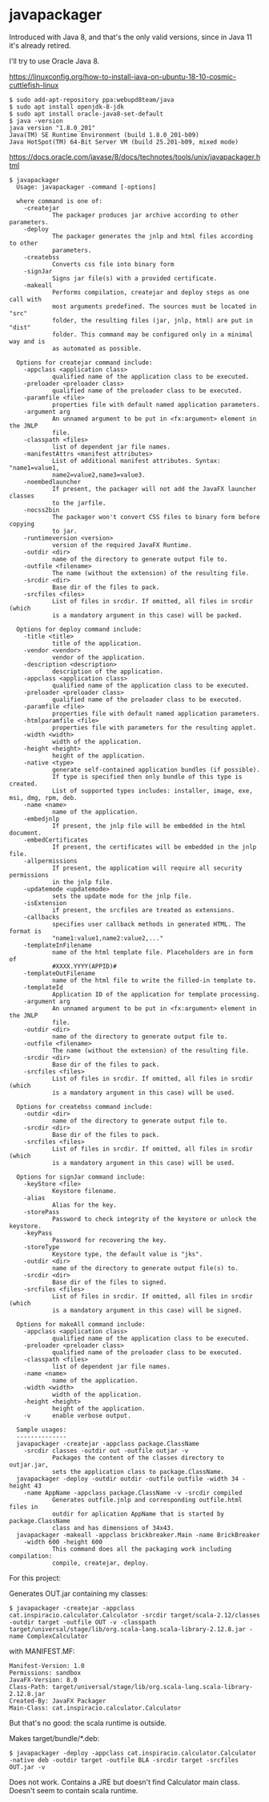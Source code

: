 # javapackager

Introduced with Java 8, and that's the only valid versions, since in Java 11 it's already retired.

I'll try to use Oracle Java 8.

https://linuxconfig.org/how-to-install-java-on-ubuntu-18-10-cosmic-cuttlefish-linux

    $ sudo add-apt-repository ppa:webupd8team/java
    $ sudo apt install openjdk-8-jdk
    $ sudo apt install oracle-java8-set-default
    $ java -version
    java version "1.8.0_201"
    Java(TM) SE Runtime Environment (build 1.8.0_201-b09)
    Java HotSpot(TM) 64-Bit Server VM (build 25.201-b09, mixed mode)

https://docs.oracle.com/javase/8/docs/technotes/tools/unix/javapackager.html

    $ javapackager
      Usage: javapackager -command [-options]
      
      where command is one of: 
        -createjar
                The packager produces jar archive according to other parameters. 
        -deploy 
                The packager generates the jnlp and html files according to other
                parameters.
        -createbss
                Converts css file into binary form 
        -signJar
                Signs jar file(s) with a provided certificate.
        -makeall
                Performs compilation, createjar and deploy steps as one call with 
                most arguments predefined. The sources must be located in "src"
                folder, the resulting files (jar, jnlp, html) are put in "dist"
                folder. This command may be configured only in a minimal way and is
                as automated as possible.
      
      Options for createjar command include: 
        -appclass <application class>
                qualified name of the application class to be executed.
        -preloader <preloader class>
                qualified name of the preloader class to be executed.
        -paramfile <file>
                properties file with default named application parameters.
        -argument arg
                An unnamed argument to be put in <fx:argument> element in the JNLP
                file.
        -classpath <files>
                list of dependent jar file names.
        -manifestAttrs <manifest attributes>
                List of additional manifest attributes. Syntax: "name1=value1,
                name2=value2,name3=value3.
        -noembedlauncher 
                If present, the packager will not add the JavaFX launcher classes
                to the jarfile.
        -nocss2bin
                The packager won't convert CSS files to binary form before copying
                to jar. 
        -runtimeversion <version> 
                version of the required JavaFX Runtime.
        -outdir <dir>
                name of the directory to generate output file to.
        -outfile <filename>
                The name (without the extension) of the resulting file.
        -srcdir <dir>
                Base dir of the files to pack.
        -srcfiles <files>
                List of files in srcdir. If omitted, all files in srcdir (which
                is a mandatory argument in this case) will be packed.
      
      Options for deploy command include:
        -title <title>
                title of the application.
        -vendor <vendor>
                vendor of the application.
        -description <description>
                description of the application.
        -appclass <application class>
                qualified name of the application class to be executed.
        -preloader <preloader class>
                qualified name of the preloader class to be executed.
        -paramfile <file>
                properties file with default named application parameters.
        -htmlparamfile <file>
                properties file with parameters for the resulting applet.
        -width <width>
                width of the application.
        -height <height>
                height of the application.
        -native <type>
                generate self-contained application bundles (if possible).
                If type is specified then only bundle of this type is created.
                List of supported types includes: installer, image, exe, msi, dmg, rpm, deb.
        -name <name>
                name of the application.
        -embedjnlp
                If present, the jnlp file will be embedded in the html document.
        -embedCertificates
                If present, the certificates will be embedded in the jnlp file.
        -allpermissions
                If present, the application will require all security permissions 
                in the jnlp file.
        -updatemode <updatemode>
                sets the update mode for the jnlp file.
        -isExtension
                if present, the srcfiles are treated as extensions.
        -callbacks
                specifies user callback methods in generated HTML. The format is
                "name1:value1,name2:value2,..."
        -templateInFilename
                name of the html template file. Placeholders are in form of
                #XXXX.YYYY(APPID)#
        -templateOutFilename
                name of the html file to write the filled-in template to.
        -templateId
                Application ID of the application for template processing.
        -argument arg
                An unnamed argument to be put in <fx:argument> element in the JNLP
                file.
        -outdir <dir>
                name of the directory to generate output file to.
        -outfile <filename>
                The name (without the extension) of the resulting file.
        -srcdir <dir>
                Base dir of the files to pack.
        -srcfiles <files>
                List of files in srcdir. If omitted, all files in srcdir (which
                is a mandatory argument in this case) will be used.
      
      Options for createbss command include:
        -outdir <dir>
                name of the directory to generate output file to.
        -srcdir <dir>
                Base dir of the files to pack.
        -srcfiles <files>
                List of files in srcdir. If omitted, all files in srcdir (which
                is a mandatory argument in this case) will be used.
      
      Options for signJar command include:
        -keyStore <file>
                Keystore filename.
        -alias 
                Alias for the key.
        -storePass
                Password to check integrity of the keystore or unlock the keystore.
        -keyPass
                Password for recovering the key.
        -storeType
                Keystore type, the default value is "jks".
        -outdir <dir>
                name of the directory to generate output file(s) to.
        -srcdir <dir>
                Base dir of the files to signed.
        -srcfiles <files>
                List of files in srcdir. If omitted, all files in srcdir (which
                is a mandatory argument in this case) will be signed.
      
      Options for makeAll command include:
        -appclass <application class>
                qualified name of the application class to be executed.
        -preloader <preloader class>
                qualified name of the preloader class to be executed.
        -classpath <files>
                list of dependent jar file names.
        -name <name>
                name of the application.
        -width <width>
                width of the application.
        -height <height>
                height of the application.
        -v      enable verbose output.
      
      Sample usages:
      --------------
      javapackager -createjar -appclass package.ClassName  
        -srcdir classes -outdir out -outfile outjar -v
                Packages the content of the classes directory to outjar.jar,
                sets the application class to package.ClassName.
      javapackager -deploy -outdir outdir -outfile outfile -width 34 -height 43 
        -name AppName -appclass package.ClassName -v -srcdir compiled
                Generates outfile.jnlp and corresponding outfile.html files in 
                outdir for aplication AppName that is started by package.ClassName
                class and has dimensions of 34x43.
      javapackager -makeall -appclass brickbreaker.Main -name BrickBreaker
        -width 600 -height 600
                This command does all the packaging work including compilation: 
                compile, createjar, deploy.
                
For this project:

Generates OUT.jar containing my classes:

    $ javapackager -createjar -appclass cat.inspiracio.calculator.Calculator -srcdir target/scala-2.12/classes -outdir target -outfile OUT -v -classpath target/universal/stage/lib/org.scala-lang.scala-library-2.12.8.jar -name ComplexCalculator

with MANIFEST.MF:

    Manifest-Version: 1.0
    Permissions: sandbox
    JavaFX-Version: 8.0
    Class-Path: target/universal/stage/lib/org.scala-lang.scala-library-2.12.8.jar
    Created-By: JavaFX Packager
    Main-Class: cat.inspiracio.calculator.Calculator

But that's no good: the scala runtime is outside.

Makes target/bundle/*.deb:
    
    $ javapackager -deploy -appclass cat.inspiracio.calculator.Calculator -native deb -outdir target -outfile BLA -srcdir target -srcfiles OUT.jar -v

Does not work.
Contains a JRE but doesn't find Calculator main class. Doesn't seem to contain scala runtime.